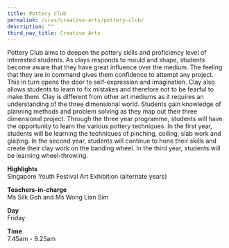 ```yaml
---
title: Pottery Club
permalink: /ccas/creative-arts/pottery-club/
description: ""
third_nav_title: Creative Arts
---
```

<p>Pottery Club aims to deepen the pottery skills and proficiency level of interested students. As clays responds to mould and shape, students become aware that they have great influence over the medium. The feeling that they are in command gives them confidence to attempt any project. This in turn opens the door to self-expression and imagination. Clay also allows students to learn to fix mistakes and therefore not to be fearful to make them. Clay is different from other art mediums as it requires an understanding of the three dimensional world. Students gain knowledge of planning methods and problem solving as they map out their three dimensional project. Through the three year programme, students will have the opportunity to learn the various pottery techniques. In the first year, students will be learning the techniques of pinching, coiling, slab work and glazing. In the second year, students will continue to hone their skills and create their clay work on the banding wheel. In the third year, students will be learning wheel-throwing.</p>
<p><strong>Highlights<br /></strong>Singapore Youth Festival Art Exhibition (alternate years)</p>
<p><strong>Teachers-in-charge<br /></strong>Ms Silk Goh and Ms Wong Lian Sim</p>
<p><strong>Day<br /></strong>Friday</p>
<p><strong>Time<br /></strong>7.45am - 9.25am</p>